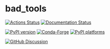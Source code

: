 # bad_tools

[![Actions Status][actions-badge]][actions-link]
[![Documentation Status][rtd-badge]][rtd-link]

[![PyPI version][pypi-version]][pypi-link]
[![Conda-Forge][conda-badge]][conda-link]
[![PyPI platforms][pypi-platforms]][pypi-link]

[![GitHub Discussion][github-discussions-badge]][github-discussions-link]

<!-- SPHINX-START -->

<!-- prettier-ignore-start -->
[actions-badge]:            https://github.com/tacaswell/bad_tools/workflows/CI/badge.svg
[actions-link]:             https://github.com/tacaswell/bad_tools/actions
[conda-badge]:              https://img.shields.io/conda/vn/conda-forge/bad_tools
[conda-link]:               https://github.com/conda-forge/bad_tools-feedstock
[github-discussions-badge]: https://img.shields.io/static/v1?label=Discussions&message=Ask&color=blue&logo=github
[github-discussions-link]:  https://github.com/tacaswell/bad_tools/discussions
[pypi-link]:                https://pypi.org/project/bad_tools/
[pypi-platforms]:           https://img.shields.io/pypi/pyversions/bad_tools
[pypi-version]:             https://img.shields.io/pypi/v/bad_tools
[rtd-badge]:                https://readthedocs.org/projects/bad_tools/badge/?version=latest
[rtd-link]:                 https://bad_tools.readthedocs.io/en/latest/?badge=latest

<!-- prettier-ignore-end -->
